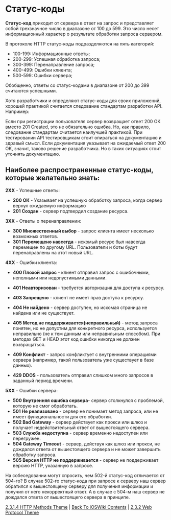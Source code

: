 # Cтатус-коды

**Статус-код** приходит от сервера в ответ на запрос и представляет собой трехзначное число в диапазоне от 100 до 599. Это число несет информационный характер о результате обработки запроса сервером.

В протоколе HTTP статус-коды подразделяются на пять категорий:

* 100-199: Информационные ответы;
* 200-299: Успешная обработка запроса;
* 300-399: Перенаправление запроса;
* 400-499: Ошибки клиента;
* 500-599: Ошибки сервера;

Обобщенно, ответы со статус-кодами в диапазоне от 200 до 399 считаются успешными.

Хотя разработчики и определяют статус-коды для своих приложений, хорошей практикой считается следование стандартам разработки API. Например:

Если при регистрации пользователя сервер возвращает ответ 200 OK вместо 201 Created, это не обязательно ошибка. Но, как правило, следование стандартам считается наилучшей практикой. При тестировании API тестировщикам стоит опираться на документацию и здравый смысл. Если документация указывает на ожидаемый ответ 200 OK, значит, таково решение разработчика. Но в таких ситуациях стоит уточнять документацию.

## Наиболее распространенные статус-коды, которые желательно знать:

**2XX** - Успешные ответы:
* **200 ОК** - Указывает на успешную обработку запроса, когда сервер вернул ожидаемую информацию
* **201 Создан** - сервер подтвердил создание ресурса.

**3XX** - Ответы о перенаправлении:
* **300 Множественный выбор** - запрос клиента имеет несколько возможных ответов.
* **301 Перемещено навсегда** - искомый ресурс был навсегда перемещен по другому URL. Пользователи и боты будут перенаправлены на этот новый URL.

**4XX** - Ошибки клиента:

* **400 Плохой запрос**  - клиент отправил запрос с ошибочными, неполными или недопустимыми данными.
* **401 Неавторизован** - требуется авторизация для доступа к ресурсу.
* **403 Запрещено** - клиент не имеет прав доступа к ресурсу.
* **404 Не найдено** - сервер доступен, но искомая страница не найдена или не существует.
* **405 Метод не поддерживается(неправильный)** - метод запроса понятен, но не допустим для конкретного ресурса, используется неправильно (не к тем данным или неправильным способом). При методах GET и HEAD этот код ошибки никогда не должен возвращаться.

* **409 Конфликт** - запрос конфликтует с внутренними операциями сервера (например, такой пользователь уже существует в базе данных).
* **429 DDOS** - пользователь отправил слишком много запросов в заданный период времени.

**5XX** - Ошибки сервера:

* **500 Внутренняя ошибка сервера**- сервер столкнулся с проблемой, которую не смог обработать.
* **501 Не реализовано** - cервер не понимает метод запроса, или не имеет функциональности для его обработки.
* **502 Bad Gateway** - сервер действует как прокси или шлюз и получает недействительный ответ от вышестоящего сервера.
* **503 Служба недоступна** - сервер временно недоступен или перегружен.
* **504 Gateway Timeout** - сервер, действуя как шлюз или прокси, не дождался ответа от вышестоящего сервера и не может завершить обработку запроса.
* **505 Версия HTTP не поддерживается** - сервер не поддерживает версию HTTP, указанную в запросе.

На собеседовании могут спросить, чем 502-й статус-код отличается от 504-го? В случае 502-го статус-кода при запросе к серверу наш сервер обратился к вышестоящему серверу для получения информации и получил от него некорректный ответ. А в случае с 504-м наш сервер не дождался ответа от вышестоящего сервера в принципе.

[2.3.1.4 HTTP Methods Theme](./2.3.1.4%20HTTP_Methods.md) | [Back To iOSWiki Contents](https://github.com/eldaroid/iOSWiki) | [2.3.2 Web Protocol Theme](../2.3.2%20WebProtocols.md)
